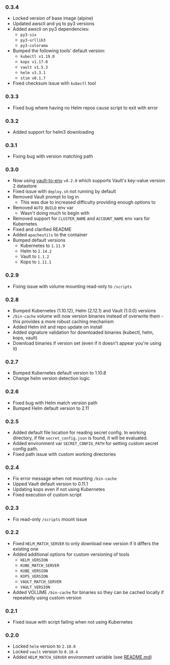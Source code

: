 ### 0.3.4
* Locked version of base image (alpine)
* Updated awscli and yq to py3 versions
* Added awscli on py3 dependencies:
  * `py3-six`
  * `py3-urllib3`
  * `py3-colorama`
* Bumped the following tools' default version:
  * `kubectl v1.19.0`
  * `kops v1.17.0`
  * `vault v1.5.3`
  * `helm v3.3.1`
  * `stim v0.1.7`
* Fixed checksum issue with `kubectl` tool

### 0.3.3
* Fixed bug where having no Helm repos cause script to exit with error

### 0.3.2
* Added support for helm3 downloading

### 0.3.1
* Fixing bug with version matching path

### 0.3.0
* Now using [vault-to-env](https://github.com/PremiereGlobal/vault-to-envs) `v0.2.0` which supports Vault's key-value version 2 datastore
* Fixed issue with `deploy.sh` not running by default
* Removed Vault prompt to log in
  *  This was due to increased difficulty providing enough options to
* Removed `AUTO_BUILD` env var
  * Wasn't doing much to begin with
* Removed support for `CLUSTER_NAME` and `ACCOUNT_NAME` env vars for Kubernetes
* Fixed and clarified README
* Added `apacheutils` to the container
* Bumped default versions
  * Kubernetes to `1.11.9`
  * Helm to `2.14.2`
  * Vault to `1.1.2`
  * Kops to `1.11.1`

### 0.2.9
* Fixing issue with volume mounting read-only to `/scripts`

### 0.2.8
* Bumped Kubernetes (1.10.12), Helm (2.12.1) and Vault (1.0.0) versions
* `/bin-cache` volume will now version binaries instead of overwrite them - this provides a more robust caching mechanism
* Added Helm init and repo update on install
* Added signature validation for downloaded binaries (kubectl, helm, kops, vault)
* Download binaries if version set (even if it doesn't appear you're using it)

### 0.2.7
* Bumped Kubernetes default version to 1.10.8
* Change helm version detection logic

### 0.2.6
* Fixed bug with Helm match version path
* Bumped Helm default version to 2.11

### 0.2.5
* Added default file location for reading secret config.  In working directory, if file `secret_config.json` is found, it will be evaluated.
* Added environment var `SECRET_CONFIG_PATH` for setting custom secret config path.
* Fixed path issue with custom working directories

### 0.2.4
* Fix error message when not mounting `/bin-cache`
* Upped Vault default version to 0.11.1
* Updating kops even if not using Kubernetes
* Fixed execution of custom script

### 0.2.3
* Fix read-only `/scripts` mount issue

### 0.2.2
* Fixed `HELM_MATCH_SERVER` to only download new version if it differs the existing one
* Added additional options for custom versioning of tools
  * `HELM_VERSION`
  * `KUBE_MATCH_SERVER`
  * `KUBE_VERSION`
  * `KOPS_VERSION`
  * `VAULT_MATCH_SERVER`
  * `VAULT_VERSION`
* Added VOLUME `/bin-cache` for binaries so they can be cached locally if repeatedly using custom version

### 0.2.1
* Fixed issue with script failing when not using Kubernetes

### 0.2.0
* Locked `helm` version to `2.10.0`
* Locked `vault` version to `0.10.4`
* Added `HELM_MATCH_SERVER` environment variable (see [README.md](README.md))

